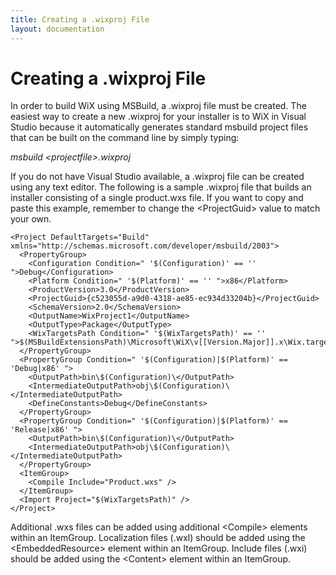 ```yaml
---
title: Creating a .wixproj File
layout: documentation
---
```

# Creating a .wixproj File

In order to build WiX using MSBuild, a .wixproj file must be created. The easiest way to create a new .wixproj for your installer is to WiX in Visual Studio because it automatically generates standard msbuild project files that can be built on the command line by simply typing:

*msbuild &lt;projectfile&gt;.wixproj*

If you do not have Visual Studio available, a .wixproj file can be created using any text editor. The following is a sample .wixproj file that builds an installer consisting of a single product.wxs file. 
If you want to copy and paste this example, remember to change the &lt;ProjectGuid&gt; 
value to match your own.

```
<Project DefaultTargets="Build" xmlns="http://schemas.microsoft.com/developer/msbuild/2003">
  <PropertyGroup>
    <Configuration Condition=" '$(Configuration)' == '' ">Debug</Configuration>
    <Platform Condition=" '$(Platform)' == '' ">x86</Platform>
    <ProductVersion>3.0</ProductVersion>
    <ProjectGuid>{c523055d-a9d0-4318-ae85-ec934d33204b}</ProjectGuid>
    <SchemaVersion>2.0</SchemaVersion>
    <OutputName>WixProject1</OutputName>
    <OutputType>Package</OutputType>
    <WixTargetsPath Condition=" '$(WixTargetsPath)' == '' ">$(MSBuildExtensionsPath)\Microsoft\WiX\v[[Version.Major]].x\Wix.targets</WixTargetsPath>
  </PropertyGroup>
  <PropertyGroup Condition=" '$(Configuration)|$(Platform)' == 'Debug|x86' ">
    <OutputPath>bin\$(Configuration)\</OutputPath>
    <IntermediateOutputPath>obj\$(Configuration)\</IntermediateOutputPath>
    <DefineConstants>Debug</DefineConstants>
  </PropertyGroup>
  <PropertyGroup Condition=" '$(Configuration)|$(Platform)' == 'Release|x86' ">
    <OutputPath>bin\$(Configuration)\</OutputPath>
    <IntermediateOutputPath>obj\$(Configuration)\</IntermediateOutputPath>
  </PropertyGroup>
  <ItemGroup>
    <Compile Include="Product.wxs" />
  </ItemGroup>
  <Import Project="$(WixTargetsPath)" />
</Project>
```

Additional .wxs files can be added using additional &lt;Compile&gt; elements within an ItemGroup. Localization files (.wxl) should be added using the &lt;EmbeddedResource&gt; element within an ItemGroup. Include files (.wxi) should be added using the &lt;Content&gt; element within an ItemGroup.

